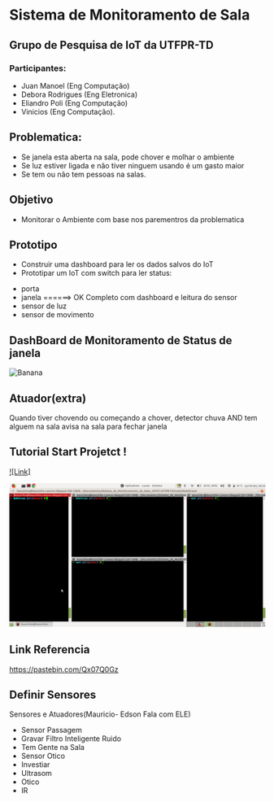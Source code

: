 # Sistema de Monitoramento de Sala
## Grupo de Pesquisa de IoT da UTFPR-TD
### Participantes: 
- Juan Manoel (Eng Computação) 
- Debora Rodrigues (Eng Eletronica) 
- Eliandro Poli (Eng Computação) 
- Vinicios (Eng Computação). 
## Problematica: 
* Se janela esta aberta na sala, pode chover e molhar o ambiente
* Se luz estiver ligada e não tiver ninguem usando é um gasto maior
* Se tem ou não tem pessoas na salas.

## Objetivo
* Monitorar o Ambiente com base nos parementros da problematica

## Prototipo 
* Construir uma dashboard para ler os dados salvos do IoT
* Prototipar um IoT com switch para ler status:
-  porta 
-  janela ======> OK Completo com dashboard e leitura do sensor
- sensor de luz 
- sensor de movimento

## DashBoard de Monitoramento de Status de janela

![Banana](https://raw.githubusercontent.com/juanengml/Sistema_de_Monitoramento_de_Salas_GPIOT-UTFPR-TD/master/img/luminosidade.png)


## Atuador(extra)
Quando tiver chovendo ou começando a chover, detector chuva AND tem alguem na sala avisa na sala para fechar janela

## Tutorial Start Projetct !

[![Link]](https://www.youtube.com/watch?v=HmgL5kCg-3Y)

[![Tutorial](./tutorial/4term.png)](https://www.youtube.com/watch?v=HmgL5kCg-3Y "Tutorial")


## Link Referencia

https://pastebin.com/Qx07Q0Gz


## Definir Sensores

Sensores e Atuadores(Mauricio- Edson Fala com ELE)

* Sensor Passagem
* Gravar Filtro Inteligente Ruido
* Tem Gente na Sala
* Sensor Otico
* Investiar 
* Ultrasom 
* Otico
* IR
